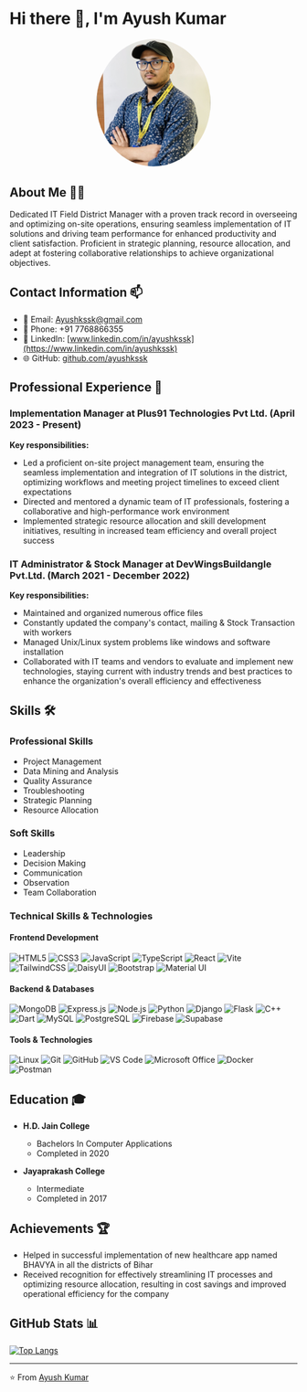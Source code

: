 # Hi there 👋, I'm Ayush Kumar

<div align="center">
  <img src="profile.png" alt="Ayush Kumar" style="border-radius: 50%; width: 200px;">
</div>

## About Me 👨‍💻
Dedicated IT Field District Manager with a proven track record in overseeing and optimizing on-site operations, ensuring seamless implementation of IT solutions and driving team performance for enhanced productivity and client satisfaction. Proficient in strategic planning, resource allocation, and adept at fostering collaborative relationships to achieve organizational objectives.

## Contact Information 📫
- 📧 Email: Ayushkssk@gmail.com
- 📱 Phone: +91 7768866355
- 💼 LinkedIn: [www.linkedin.com/in/ayushkssk](https://www.linkedin.com/in/ayushkssk)
- 🌐 GitHub: [github.com/ayushkssk](https://github.com/ayushkssk)

## Professional Experience 💼

### Implementation Manager at Plus91 Technologies Pvt Ltd. (April 2023 - Present)
**Key responsibilities:**
- Led a proficient on-site project management team, ensuring the seamless implementation and integration of IT solutions in the district, optimizing workflows and meeting project timelines to exceed client expectations
- Directed and mentored a dynamic team of IT professionals, fostering a collaborative and high-performance work environment
- Implemented strategic resource allocation and skill development initiatives, resulting in increased team efficiency and overall project success

### IT Administrator & Stock Manager at DevWingsBuildangle Pvt.Ltd. (March 2021 - December 2022)
**Key responsibilities:**
- Maintained and organized numerous office files
- Constantly updated the company's contact, mailing & Stock Transaction with workers
- Managed Unix/Linux system problems like windows and software installation
- Collaborated with IT teams and vendors to evaluate and implement new technologies, staying current with industry trends and best practices to enhance the organization's overall efficiency and effectiveness

## Skills 🛠️

### Professional Skills
- Project Management
- Data Mining and Analysis
- Quality Assurance
- Troubleshooting
- Strategic Planning
- Resource Allocation

### Soft Skills
- Leadership
- Decision Making
- Communication
- Observation
- Team Collaboration

### Technical Skills & Technologies

#### Frontend Development
![HTML5](https://img.shields.io/badge/html5-%23E34F26.svg?style=for-the-badge&logo=html5&logoColor=white)
![CSS3](https://img.shields.io/badge/css3-%231572B6.svg?style=for-the-badge&logo=css3&logoColor=white)
![JavaScript](https://img.shields.io/badge/javascript-%23323330.svg?style=for-the-badge&logo=javascript&logoColor=%23F7DF1E)
![TypeScript](https://img.shields.io/badge/typescript-%23007ACC.svg?style=for-the-badge&logo=typescript&logoColor=white)
![React](https://img.shields.io/badge/react-%2320232a.svg?style=for-the-badge&logo=react&logoColor=%2361DAFB)
![Vite](https://img.shields.io/badge/vite-%23646CFF.svg?style=for-the-badge&logo=vite&logoColor=white)
![TailwindCSS](https://img.shields.io/badge/tailwindcss-%2338B2AC.svg?style=for-the-badge&logo=tailwind-css&logoColor=white)
![DaisyUI](https://img.shields.io/badge/daisyui-5A0EF8?style=for-the-badge&logo=daisyui&logoColor=white)
![Bootstrap](https://img.shields.io/badge/bootstrap-%238511FA.svg?style=for-the-badge&logo=bootstrap&logoColor=white)
![Material UI](https://img.shields.io/badge/Material%20UI-%230081CB.svg?style=for-the-badge&logo=material-ui&logoColor=white)

#### Backend & Databases
![MongoDB](https://img.shields.io/badge/MongoDB-%234ea94b.svg?style=for-the-badge&logo=mongodb&logoColor=white)
![Express.js](https://img.shields.io/badge/express.js-%23404d59.svg?style=for-the-badge&logo=express&logoColor=%2361DAFB)
![Node.js](https://img.shields.io/badge/node.js-6DA55F?style=for-the-badge&logo=node.js&logoColor=white)
![Python](https://img.shields.io/badge/python-3670A0?style=for-the-badge&logo=python&logoColor=ffdd54)
![Django](https://img.shields.io/badge/django-%23092E20.svg?style=for-the-badge&logo=django&logoColor=white)
![Flask](https://img.shields.io/badge/flask-%23000.svg?style=for-the-badge&logo=flask&logoColor=white)
![C++](https://img.shields.io/badge/c++-%2300599C.svg?style=for-the-badge&logo=c%2B%2B&logoColor=white)
![Dart](https://img.shields.io/badge/dart-%230175C2.svg?style=for-the-badge&logo=dart&logoColor=white)
![MySQL](https://img.shields.io/badge/mysql-%2300f.svg?style=for-the-badge&logo=mysql&logoColor=white)
![PostgreSQL](https://img.shields.io/badge/postgresql-%23316192.svg?style=for-the-badge&logo=postgresql&logoColor=white)
![Firebase](https://img.shields.io/badge/firebase-%23039BE5.svg?style=for-the-badge&logo=firebase)
![Supabase](https://img.shields.io/badge/Supabase-3ECF8E?style=for-the-badge&logo=supabase&logoColor=white)

#### Tools & Technologies
![Linux](https://img.shields.io/badge/Linux-FCC624?style=for-the-badge&logo=linux&logoColor=black)
![Git](https://img.shields.io/badge/git-%23F05033.svg?style=for-the-badge&logo=git&logoColor=white)
![GitHub](https://img.shields.io/badge/github-%23121011.svg?style=for-the-badge&logo=github&logoColor=white)
![VS Code](https://img.shields.io/badge/VS%20Code-0078d7.svg?style=for-the-badge&logo=visual-studio-code&logoColor=white)
![Microsoft Office](https://img.shields.io/badge/Microsoft_Office-D83B01?style=for-the-badge&logo=microsoft-office&logoColor=white)
![Docker](https://img.shields.io/badge/docker-%230db7ed.svg?style=for-the-badge&logo=docker&logoColor=white)
![Postman](https://img.shields.io/badge/Postman-FF6C37?style=for-the-badge&logo=postman&logoColor=white)

## Education 🎓
- **H.D. Jain College**
  - Bachelors In Computer Applications
  - Completed in 2020

- **Jayaprakash College**
  - Intermediate
  - Completed in 2017

## Achievements 🏆
- Helped in successful implementation of new healthcare app named BHAVYA in all the districts of Bihar
- Received recognition for effectively streamlining IT processes and optimizing resource allocation, resulting in cost savings and improved operational efficiency for the company

## GitHub Stats 📊
[![Top Langs](https://github-readme-stats.vercel.app/api/top-langs/?username=ayushkssk&layout=compact&theme=vision-friendly-dark)](https://github.com/anuraghazra/github-readme-stats)

---
⭐️ From [Ayush Kumar](https://github.com/ayushkssk)
